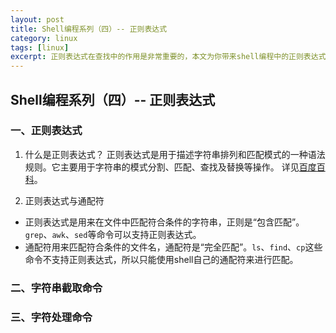 ```yaml
---
layout: post
title: Shell编程系列（四）-- 正则表达式
category: linux
tags: [linux]
excerpt: 正则表达式在查找中的作用是非常重要的，本文为你带来shell编程中的正则表达式、字符串操作相关的内容。
---
```


## Shell编程系列（四）-- 正则表达式

### 一、正则表达式

1. 什么是正则表达式？
正则表达式是用于描述字符串排列和匹配模式的一种语法规则。它主要用于字符串的模式分割、匹配、查找及替换等操作。
详见[百度百科](https://baike.baidu.com/item/%E6%AD%A3%E5%88%99%E8%A1%A8%E8%BE%BE%E5%BC%8F/1700215?fr=aladdin)。

2. 正则表达式与通配符
* 正则表达式是用来在文件中匹配符合条件的字符串，正则是“包含匹配”。`grep`、`awk`、`sed`等命令可以支持正则表达式。
* 通配符用来匹配符合条件的文件名，通配符是“完全匹配”。`ls`、`find`、`cp`这些命令不支持正则表达式，所以只能使用shell自己的通配符来进行匹配。


### 二、字符串截取命令



### 三、字符处理命令

